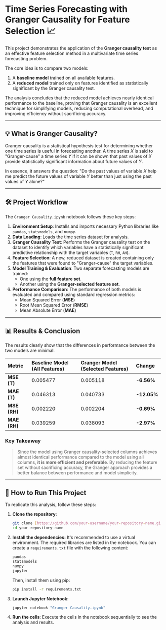# Time Series Forecasting with Granger Causality for Feature Selection 📈

This project demonstrates the application of the **Granger causality test** as an effective feature selection method in a multivariate time series forecasting problem.

The core idea is to compare two models:
1.  A **baseline model** trained on all available features.
2.  A **reduced model** trained only on features identified as statistically significant by the Granger causality test.

The analysis concludes that the reduced model achieves nearly identical performance to the baseline, proving that Granger causality is an excellent technique for simplifying models, reducing computational overhead, and improving efficiency without sacrificing accuracy.

---

## 💡 What is Granger Causality?

Granger causality is a statistical hypothesis test for determining whether one time series is useful in forecasting another. A time series $X$ is said to "Granger-cause" a time series $Y$ if it can be shown that past values of $X$ provide statistically significant information about future values of $Y$.

In essence, it answers the question: "Do the past values of variable $X$ help me predict the future values of variable $Y$ better than just using the past values of $Y$ alone?"



---

## 🛠️ Project Workflow

The `Granger Causality.ipynb` notebook follows these key steps:

1.  **Environment Setup**: Installs and imports necessary Python libraries like `pandas`, `statsmodels`, and `numpy`.
2.  **Data Loading**: Loads the time series dataset for analysis.
3.  **Granger Causality Test**: Performs the Granger causality test on the dataset to identify which variables have a statistically significant predictive relationship with the target variables (`T`, `RH`, `AH`).
4.  **Feature Selection**: A new, reduced dataset is created containing only the features that were found to "Granger-cause" the target variables.
5.  **Model Training & Evaluation**: Two separate forecasting models are trained:
    * One using the **full feature set**.
    * Another using the **Granger-selected feature set**.
6.  **Performance Comparison**: The performance of both models is evaluated and compared using standard regression metrics:
    * Mean Squared Error (**MSE**)
    * Root Mean Squared Error (**RMSE**)
    * Mean Absolute Error (**MAE**)

---

## 📊 Results & Conclusion

The results clearly show that the differences in performance between the two models are minimal.

| Metric | Baseline Model (All Features) | Granger Model (Selected Features) | Change |
| :--- | :--- | :--- | :--- |
| **MSE (T)** | 0.005477 | 0.005118 | **-6.56%** |
| **MAE (T)** | 0.046313 | 0.040733 | **-12.05%** |
| **MSE (RH)** | 0.002220 | 0.002204 | **-0.69%** |
| **MAE (RH)**| 0.039259 | 0.038093 | **-2.97%** |

### Key Takeaway

> Since the model using Granger causality-selected columns achieves almost identical performance compared to the model using all columns, **it is more efficient and preferable**. By reducing the feature set without sacrificing accuracy, the Granger approach provides a better balance between performance and model simplicity.

---

## 🚀 How to Run This Project

To replicate this analysis, follow these steps:

1.  **Clone the repository:**
    ```bash
    git clone [https://github.com/your-username/your-repository-name.git](https://github.com/your-username/your-repository-name.git)
    cd your-repository-name
    ```

2.  **Install the dependencies:**
    It's recommended to use a virtual environment. The required libraries are listed in the notebook. You can create a `requirements.txt` file with the following content:
    ```txt
    pandas
    statsmodels
    numpy
    jupyter
    ```
    Then, install them using pip:
    ```bash
    pip install -r requirements.txt
    ```

3.  **Launch Jupyter Notebook:**
    ```bash
    jupyter notebook "Granger Causality.ipynb"
    ```

4.  **Run the cells**:
    Execute the cells in the notebook sequentially to see the analysis and results.
